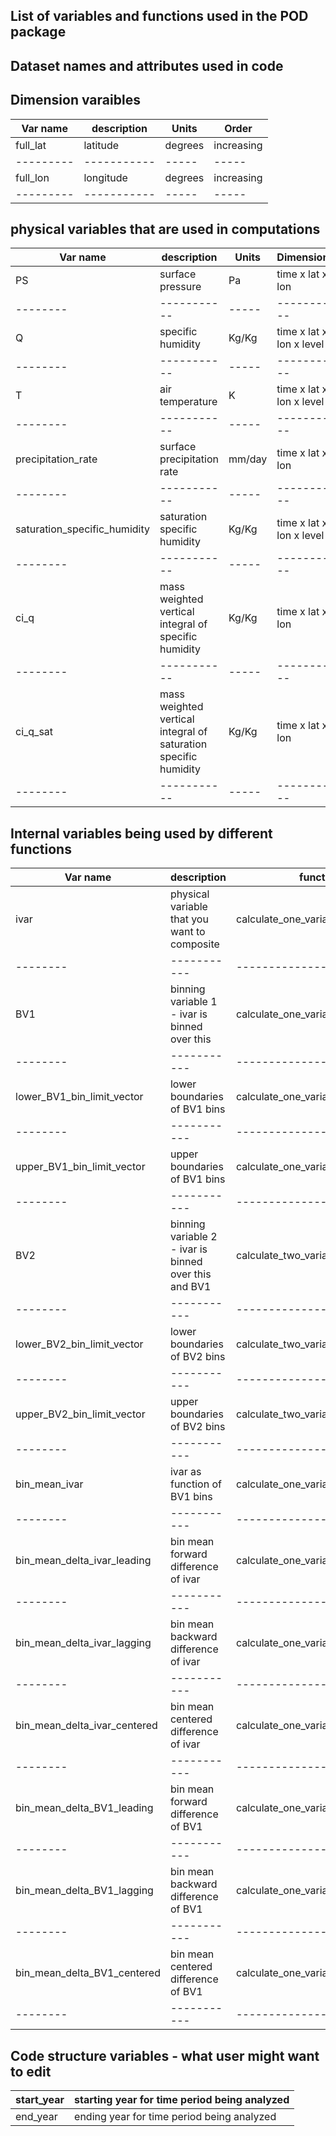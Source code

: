 ## List of variables and functions used in the POD package

## Dataset names and attributes used in code


## Dimension varaibles

| Var name | description | Units | Order |
| ---------| ----------- | ----- | ----- |
| full_lat | latitude | degrees | increasing |
| ---------| ----------- | ----- | ----- |
| full_lon | longitude | degrees | increasing |
| ---------| ----------- | ----- | ----- |


## physical variables that are used in computations

| Var name | description | Units | Dimensions |
| -------- | ----------- | ----- | ---------- |
| PS | surface pressure | Pa | time x lat x lon |
| -------- | ----------- | ----- | ---------- |
| Q | specific humidity | Kg/Kg | time x lat x lon x level |
| -------- | ----------- | ----- | ---------- |
| T | air temperature | K | time x lat x lon x level |
| -------- | ----------- | ----- | ---------- |
| precipitation_rate | surface precipitation rate  | mm/day | time x lat x lon |
| -------- | ----------- | ----- | ---------- |
| saturation_specific_humidity | saturation specific humidity | Kg/Kg | time x lat x lon x level |
| -------- | ----------- | ----- | ---------- |
| ci_q | mass weighted vertical integral of specific humidity | Kg/Kg | time x lat x lon |
| -------- | ----------- | ----- | ---------- |
| ci_q_sat | mass weighted vertical integral of saturation specific humidity | Kg/Kg | time x lat x lon |
| -------- | ----------- | ----- | ---------- |




## Internal variables being used by different functions

| Var name | description | functions that use it |
| -------- | ----------- | --------------------- |
| ivar | physical variable that you want to composite | calculate_one_variable_binned_ivar_comopsites |
| -------- | ----------- | --------------------- |
| BV1 | binning variable 1 - ivar is binned over this | calculate_one_variable_binned_ivar_comopsites |
| -------- | ----------- | --------------------- |
| lower_BV1_bin_limit_vector | lower boundaries of BV1 bins | calculate_one_variable_binned_ivar_comopsites |
| -------- | ----------- | --------------------- |
| upper_BV1_bin_limit_vector | upper boundaries of BV1 bins | calculate_one_variable_binned_ivar_comopsites |
| -------- | ----------- | --------------------- |
| BV2 | binning variable 2 - ivar is binned over this and BV1 | calculate_two_variable_binned_ivar_comopsites |
| -------- | ----------- | --------------------- |
| lower_BV2_bin_limit_vector | lower boundaries of BV2 bins | calculate_two_variable_binned_ivar_comopsites |
| -------- | ----------- | --------------------- |
| upper_BV2_bin_limit_vector | upper boundaries of BV2 bins | calculate_two_variable_binned_ivar_comopsites |
| -------- | ----------- | --------------------- |
| bin_mean_ivar | ivar as function of BV1 bins | calculate_one_variable_binned_ivar_comopsites |
| -------- | ----------- | --------------------- |
| bin_mean_delta_ivar_leading | bin mean forward difference of ivar | calculate_one_variable_binned_ivar_comopsites |
| -------- | ----------- | --------------------- |
| bin_mean_delta_ivar_lagging | bin mean backward difference of ivar | calculate_one_variable_binned_ivar_comopsites |
| -------- | ----------- | --------------------- |
| bin_mean_delta_ivar_centered | bin mean centered difference of ivar | calculate_one_variable_binned_ivar_comopsites |
| -------- | ----------- | --------------------- |
| bin_mean_delta_BV1_leading | bin mean forward difference of BV1 | calculate_one_variable_binned_ivar_comopsites |
| -------- | ----------- | --------------------- |
| bin_mean_delta_BV1_lagging | bin mean backward difference of BV1 | calculate_one_variable_binned_ivar_comopsites |
| -------- | ----------- | --------------------- |
| bin_mean_delta_BV1_centered | bin mean centered difference of BV1 | calculate_one_variable_binned_ivar_comopsites |
| -------- | ----------- | --------------------- |





## Code structure variables - what user might want to edit

| start_year | starting year for time period being analyzed |
| ---------- | -------------------------------------------- |
| end_year | ending year for time period being analyzed |

